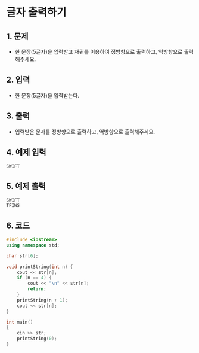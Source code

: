 # 글자 출력하기 #

## 1. 문제
- 한 문장(5글자)을 입력받고 재귀를 이용하여 정방향으로 출력하고, 역방향으로 출력해주세요.

## 2. 입력
- 한 문장(5글자)을 입력받는다.

## 3. 출력
- 입력받은 문자를 정방향으로 출력하고, 역방향으로 출력해주세요.

## 4. 예제 입력
```
SWIFT
```

## 5. 예제 출력
```
SWIFT
TFIWS
```

## 6. 코드
```c++
#include <iostream>
using namespace std;

char str[6];

void printString(int n) {
    cout << str[n];
    if (n == 4) {
        cout << "\n" << str[n];
        return;
    }
    printString(n + 1);
    cout << str[n];
}

int main()
{
    cin >> str;
    printString(0);
}
```
